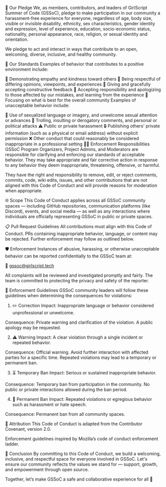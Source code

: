 

🌟 Our Pledge
We, as members, contributors, and leaders of GirlScript Summer of Code (GSSoC), pledge to make participation in our community a harassment-free experience for everyone, regardless of age, body size, visible or invisible disability, ethnicity, sex characteristics, gender identity and expression, level of experience, education, socio-economic status, nationality, personal appearance, race, religion, or sexual identity and orientation.


We pledge to act and interact in ways that contribute to an open, welcoming, diverse, inclusive, and healthy community.


🚦 Our Standards
Examples of behavior that contributes to a positive environment include:


💖 Demonstrating empathy and kindness toward others
🤝 Being respectful of differing opinions, viewpoints, and experiences
📝 Giving and gracefully accepting constructive feedback
🌱 Accepting responsibility and apologizing to those affected by our mistakes, and learning from the experience
🎯 Focusing on what is best for the overall community
Examples of unacceptable behavior include:


🚫 Use of sexualized language or imagery, and unwelcome sexual attention or advances
🛑 Trolling, insulting or derogatory comments, and personal or political attacks
⚠️ Public or private harassment
🔒 Publishing others' private information (such as a physical or email address) without explicit permission
❌ Other conduct that could reasonably be considered inappropriate in a professional setting
👨‍⚖️ Enforcement Responsibilities
GSSoC Program Organizers, Project Admins, and Moderators are responsible for clarifying and enforcing our standards of acceptable behavior. They may take appropriate and fair corrective action in response to any behavior they deem inappropriate, threatening, offensive, or harmful.


They have the right and responsibility to remove, edit, or reject comments, commits, code, wiki edits, issues, and other contributions that are not aligned with this Code of Conduct and will provide reasons for moderation when appropriate.


🌐 Scope
This Code of Conduct applies across all GSSoC community spaces — including GitHub repositories, communication platforms (like Discord), events, and social media — as well as any interactions where individuals are officially representing GSSoC in public or private spaces.


📋 Pull Request Guidelines
All contributions must align with this Code of Conduct. PRs containing inappropriate behavior, language, or content may be rejected. Further enforcement may follow as outlined below.


🛡️ Enforcement
Instances of abusive, harassing, or otherwise unacceptable behavior can be reported confidentially to the GSSoC team at:


📧 gssoc@girlscript.tech


All complaints will be reviewed and investigated promptly and fairly. The team is committed to protecting the privacy and safety of the reporter.


📖 Enforcement Guidelines
GSSoC community leaders will follow these guidelines when determining the consequences for violations:


1. ✏️ Correction
Impact: Inappropriate language or behavior considered unprofessional or unwelcome.


Consequence: Private warning and clarification of the violation. A public apology may be requested.


2. ⚠️ Warning
Impact: A clear violation through a single incident or repeated behavior.


Consequence: Official warning. Avoid further interaction with affected parties for a specific time. Repeated violations may lead to a temporary or permanent ban.


3. ⏳ Temporary Ban
Impact: Serious or sustained inappropriate behavior.


Consequence: Temporary ban from participation in the community. No public or private interactions allowed during the ban period.


4. 🚫 Permanent Ban
Impact: Repeated violations or egregious behavior such as harassment or hate speech.


Consequence: Permanent ban from all community spaces.


📜 Attribution
This Code of Conduct is adapted from the Contributor Covenant, version 2.0.


Enforcement guidelines inspired by Mozilla’s code of conduct enforcement ladder.


🌟 Conclusion
By committing to this Code of Conduct, we build a welcoming, inclusive, and respectful space for everyone involved in GSSoC. Let's ensure our community reflects the values we stand for — support, growth, and empowerment through open source.


Together, let’s make GSSoC a safe and collaborative experience for all 💫

